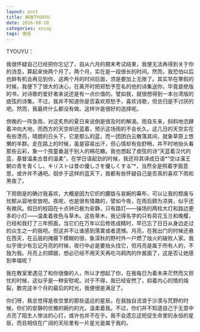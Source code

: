 ```yaml
---
layout: post
title: 再致TYOUYU
date: 2016-08-10
categories: essay
tags: 情感
---
```


TYOUYU：

我很怀疑自己已经把你忘记了，自从六月的期末考试结束，我便无法再得到关于你的消息，算起来快两个月了。两个月，实在是一段很长的时间。然而，我恐怕以后也鲜有机会再见到你，这两个月的时间后面，须是要加上无限了。其实早在寒假的时候，我便下了很大的决心，在离开时把郑愁予签名的他的诗集送你，毕竟是绝版的书，对诗歌的爱好者来说还是有一点价值的。譬如我，就很想得到一本台湾版的痖弦的诗集。不过，我并不知道你是否喜欢郑愁予，喜欢诗歌，但总归是不讨厌的吧。然而，我最终什么都没有做。这样许是很好的选择呢。

傍晚的一阵急雨，对这炙热的夏日来说倒是很及时的解渴。雨自东来，斜斜地恣肆着冲向大地，而西方的天空却还蓝着，预示这场雨的不会长久。这几日的天空实在有些漂亮，晴朗的日头下，它是那么的蓝，而一团团白云散落其间，就象草原上悠懒的羊群。走在路上的时候，虽是容易出汗，但心情却有些舒畅，并不时地抬头看那些云彩，象一个孩童垂涎于别人的棉花糖。我也想起了痖弦的诗“天蓝着汉代的蓝，基督温柔古昔的温柔”，在学日语起劲的时候，我还将其译成日语*“空は漢王朝の青を青くし、キリストは昔の優しさを優しくする”*，当然全是照着字面意思，或许并不通吧。徊步于这样的蓝天下，我都有些怀疑自己是否真的喜欢下雨和黑夜了。

下雨倒是的确讨我喜欢，大概是因为它织的朦胧与哀婉的幕布，可以让我的颓废与忧郁从容地安放吧。夜呢，也是很有情趣的，譬如今夜，在雨后颇为凉爽，似乎还有微风。假日的校园在十点钟已极为安静，只有路灯——操场的两柱大灯和路边更多的小灯——温柔着夜色与草木。这些草木，我记得名字的只有荷花玉兰和晚樱，已经和我打了三年照面，当它们在万年以后修炼成精时，早已忘了日日从身边走过的众生之一的我吧。但这并不让谁感到落寞或者遗憾。月亮，在我出门的时候还悬在西天，在云层的掩蔽下模糊的很，象深秋的野村外一户燃了烛火的破败人家。我似乎很少有忘记月亮的时候，夜行中必是要抬头找它，但月亮是属于所有人的，不独为我。月亮上的嫦娥，想必已经不用天天再吃乌鸦肉的炸酱面了，这是否让她感到幸福呢？

我在教室里遇见了和你很像的人，所以才想起了你，在我每日为着未来茫然而又担忧的时候，这似乎是一种安慰呢。对于不得，我已经安然了，抑着内心的情的熔裂，数完这半个月的最后的时光，我便很是满足了。

你们呀，我总觉得是夜空里的那些遥远的星辰，在我独自流浪于沙漠与荒野的时候，你们的安静的优雅的婉约的光，温柔着我。不过，你们并不知道自己于无意中点亮了陌生人惨淡的心灯，或许也并不在乎。我不会遗忘这短促生命里的永恒的星辰，而且相信在广阔的天际里有一片星光是属于我的。
